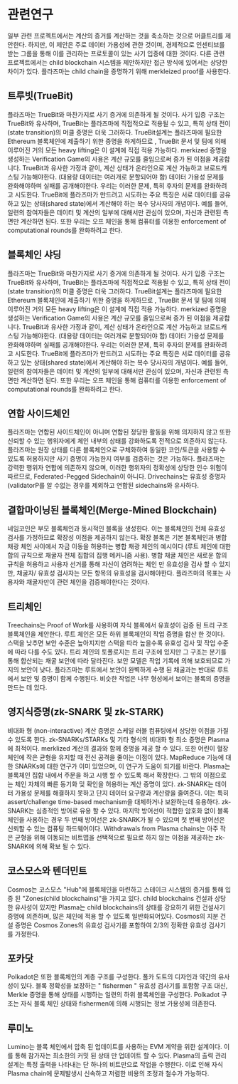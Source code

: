 # 관련연구

일부 관련 프로젝트에서는 계산의 증거를 계산하는 것을 축소하는 것으로 머클트리를 제안한다. 하지만, 이 제안은 주로 데이터 가용성에 관한 것이며, 경제적으로 인센티브를 받는 그룹을 통해 이를 관리하는 프로토콜이 있는 사기 입증에 대한 것이다. 다른 관련 프로젝트에서는 child blockchain 시스템을 제안하지만 접근 방식에 있어서는 상당한 차이가 있다. 플라즈마는 child chain을 증명하기 위해 merkleized proof를 사용한다.

## 트루빗(TrueBit)

플라즈마는 TrueBit와 마찬가지로 사기 증거에 의존하게 될 것이다. 사기 입증 구조는 TrueBit와 유사하며, TrueBit는 플라즈마에 직접적으로 적용될 수 있고, 특히 상태 전이(state transition)의 머클 증명은 더욱 그러하다. TrueBit설계는 플라즈마에 필요한 Ethereum 블록체인에 제출하기 위한 증명을 하게하므로 , TrueBit 문서 및 팀에 의해 이루어진 거의 모든 heavy lifting은 이 설계에 직접 적용 가능하다. merkized 증명을 생성하는 Verification Game의 사용은 계산 규모를 줄임으로써 증가 된 이점을 제공합니다. TrueBit과 유사한 가정과 같이, 계산 상태가 온라인으로 계산 가능하고 브로드캐스팅 가능해야한다. (대용량 데이터는 여러개로 분할되어야 함) 데이터 가용성 문제를 완화해야하며 실패를 공개해야한다. 우리는 이러한 문제, 특히 후자의 문제를 완화하려고 시도한다. TrueBit에 플라즈마가 만드려고 시도하는 주요 특징은 서로 데이터를 공유하고 있는 상태(shared state)에서 계산해야 하는 복수 당사자의 개념이다. 예를 들어, 일련의 참여자들은 데이터 및 계산의 일부에 대해서만 관심이 있으며, 자신과 관련된 측면만 계산하면 된다. 또한 우리는 오프 체인을 통해 컴퓨터를 이용한 enforcement of computational rounds를 완화하려고 한다.

## 블록체인 샤딩

플라즈마는 TrueBit와 마찬가지로 사기 증거에 의존하게 될 것이다. 사기 입증 구조는 TrueBit와 유사하며, TrueBit는 플라즈마에 직접적으로 적용될 수 있고, 특히 상태 전이(state transition)의 머클 증명은 더욱 그러하다. TrueBit설계는 플라즈마에 필요한 Ethereum 블록체인에 제출하기 위한 증명을 하게하므로 , TrueBit 문서 및 팀에 의해 이루어진 거의 모든 heavy lifting은 이 설계에 직접 적용 가능하다. merkized 증명을 생성하는 Verification Game의 사용은 계산 규모를 줄임으로써 증가 된 이점을 제공합니다. TrueBit과 유사한 가정과 같이, 계산 상태가 온라인으로 계산 가능하고 브로드캐스팅 가능해야한다. (대용량 데이터는 여러개로 분할되어야 함) 데이터 가용성 문제를 완화해야하며 실패를 공개해야한다. 우리는 이러한 문제, 특히 후자의 문제를 완화하려고 시도한다. TrueBit에 플라즈마가 만드려고 시도하는 주요 특징은 서로 데이터를 공유하고 있는 상태(shared state)에서 계산해야 하는 복수 당사자의 개념이다. 예를 들어, 일련의 참여자들은 데이터 및 계산의 일부에 대해서만 관심이 있으며, 자신과 관련된 측면만 계산하면 된다. 또한 우리는 오프 체인을 통해 컴퓨터를 이용한 enforcement of computational rounds를 완화하려고 한다.

## 연합 사이드체인

플라즈마는 연합된 사이드체인이 아니며 연합된 정당한 활동을 위해 의지하지 않고 또한 신뢰할 수 있는 행위자에게 체인 내부의 상태를 강화하도록 전적으로 의존하지 않는다. 플라즈마는 원장 상태를 다른 블록체인으로 구체화하여 동일한 코인/토큰을 사용할 수 있도록 허용하지만 사기 증명이 가능한지 여부를 검증하는 것은 가능하다. 플라즈마는 강력한 행위자 연합에 의존하지 않으며, 이러한 행위자의 정확성에 상당한 인수 위험이 따르므로, Federated-Pegged Sidechain이 아니다. Drivechains는 유효성 증명자(validatorP를 알 수없는 경우를 제외하고 연합된 sidechains와 유사하다.


## 결합마이닝된 블록체인(Merge-Mined Blockchain)

네임코인은 부모 블록체인과 동시적인 블록을 생성한다. 이는 블록체인의 전체 유효성 검사를 가정하므로 확장성 이점을 제공하지 않는다. 확장 블록은 기본 블록체인과 병합 채광 체인 사이에서 자금 이동을 허용하는 병합 채광 체인의 예시이다 (루트 체인에 대한 합의 규칙으로 채굴자 전체 집합의 집행 메커니즘 사용). 병합 채굴 체인은 새로운 합의 규칙을 허용하고 사용자 선거를 통해 자신이 염려하는 체인 만 유효성을 검사 할 수 있지만, 채굴자/ 유효성 검사자는 모든 항목의 유효성을 검사해야한다. 플라즈마의 목표는 사용자와 채굴자만이 관련 체인을 검증해야한다는 것이다.


## 트리체인

Treechains는 Proof of Work를 사용하여 자식 블록에서 유효성이 검증 된 트리 구조 블록체인을 제안한다. 루트 체인은 모든 하위 블록체인의 작업 증명을 합산 한 것이다. 스택을 낮추면 보안 수준은 높아지지만 스택을 따라 높을수록 유효성 검사 및 작업 수준에 따라 다를 수도 있다. 트리 체인의 토폴로지는 트리 구조에 있지만 그 구조는 분기를 통해 합산되는 채굴 보안에 따라 달라진다. 보안 모델은 작업 기록에 의해 보호되므로 가지의 보안이 낮다. 플라즈마는 루트에서 보안이 완벽하게 수행 된 채굴과는 반대로 루트에서 보안 및 증명이 함께 수행된다. 비슷한 작업은 나무 형성에서 보이는 블록의 증명을 만드는 데 있다.

## 영지식증명(zk-SNARK 및 zk-STARK)

비대화 형 (non-interactive) 계산 증명은 스케일 러블 컴퓨팅에서 상당한 이점을 가질 수 있도록 한다. zk-SNARKs/STARKs 및 기타 형식의 비대화 형 최소 증명은 Plasma에 최적이다. merklized 계산의 결과와 함께 증명을 제공 할 수 있다. 또한 어린이 혈장 체인에 작은 균형을 유지할 때 전신 공격을 줄이는 이점이 있다. MapReduce 기능에 대한 SNARKs에 대한 연구가 이미 있었으며, 이 연구가 도움이 되기를 바란다. Plasma는 블록체인 집합 내에서 주문을 하고 시행 할 수 있도록 해서 확장한다. 그 밖의 이점으로는 체인 자체의 빠른 동기화 및 확인을 허용하는 계산 증명이 있다. zk-SNARK는 데이터 가용성 문제를 해결하지 못하고 단지 데이터 요구량과 계산량을 줄여준다. 이는 특히 assert/challenge time-based mechanism을 대체하거나 보완하는데 유용하다. zk-SNARK는 심층적인 방어로 유용 할 수 있다. 마지막 방어선이 적합한 암호화 없이 블록체인을 사용하는 경우 두 번째 방어선은 zk-SNARK가 될 수 있으며 첫 번째 방어선은 신뢰할 수 있는 컴퓨팅 하드웨어이다. Withdrawals from Plasma chains는 아주 작은 균형을 위해 이동되는 비트맵을 선택적으로 필요로 하지 않는 이점을 제공하는 zk-SNARK에 의해 확보 될 수 있다.

## 코스모스와 텐더민트

Cosmos는 코스모스 "Hub"에 블록체인을 마련하고 스테이크 시스템의 증거를 통해 입증 된 "Zones(child blockchains)"을 가지고 있다. child blockchains 건설과 상당한 유사성이 있지만 Plasma는 child blockchains의 상태를 강요하기 위한 건설사기 증명에 의존하며, 많은 체인에 적용 할 수 있도록 일반화되어있다. Cosmos의 지분 건설 증명은 Cosmos Zones의 유효성 검사기를 포함하여 2/3의 정확한 유효성 검사기를 가정한다.

## 포카닷

Polkadot은 또한 블록체인의 계층 구조를 구성한다. 폴카 도트의 디자인과 약간의 유사성이 있다. 블록 정확성을 보장하는 " fishermen " 유효성 검사기를 포함함 구조 대신, Merkle 증명을 통해 상태를 시행하는 일련의 하위 블록체인을 구성한다. Polkadot 구조는 자식 블록 체인 상태와 fishermen에 의해 시행되는 정보 가용성에 의존한다.


## 루미노

Lumino는 블록 체인에서 압축 된 업데이트를 사용하는 EVM 계약을 위한 설계이다. 이를 통해 참가자는 최소한의 커밋 된 상태 만 업데이트 할 수 있다. Plasma의 출력 관리 설계는 특정 출력을 나타내는 단 하나의 비트만으로 작업을 수행한다. 이로 인해 자식 Plasma chain에 문제발생시 신속하고 저렴한 비용의 조정과 철수가 가능하다.
